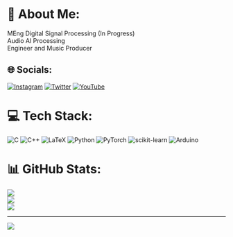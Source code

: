 # 💫 About Me:
MEng Digital Signal Processing (In Progress)<br>Audio AI Processing <br>Engineer and Music Producer


## 🌐 Socials:
[![Instagram](https://img.shields.io/badge/Instagram-%23E4405F.svg?logo=Instagram&logoColor=white)](https://instagram.com/daveloay) [![Twitter](https://img.shields.io/badge/Twitter-%231DA1F2.svg?logo=Twitter&logoColor=white)](https://twitter.com/DaveLoay) [![YouTube](https://img.shields.io/badge/YouTube-%23FF0000.svg?logo=YouTube&logoColor=white)](https://youtube.com/@proyectovasconcelos8919) 

# 💻 Tech Stack:
![C](https://img.shields.io/badge/c-%2300599C.svg?style=for-the-badge&logo=c&logoColor=white) ![C++](https://img.shields.io/badge/c++-%2300599C.svg?style=for-the-badge&logo=c%2B%2B&logoColor=white) ![LaTeX](https://img.shields.io/badge/latex-%23008080.svg?style=for-the-badge&logo=latex&logoColor=white) ![Python](https://img.shields.io/badge/python-3670A0?style=for-the-badge&logo=python&logoColor=ffdd54) ![PyTorch](https://img.shields.io/badge/PyTorch-%23EE4C2C.svg?style=for-the-badge&logo=PyTorch&logoColor=white) ![scikit-learn](https://img.shields.io/badge/scikit--learn-%23F7931E.svg?style=for-the-badge&logo=scikit-learn&logoColor=white) ![Arduino](https://img.shields.io/badge/-Arduino-00979D?style=for-the-badge&logo=Arduino&logoColor=white)

# 📊 GitHub Stats:
![](https://github-readme-stats.vercel.app/api?username=Daveloay&theme=dark&hide_border=false&include_all_commits=false&count_private=false)<br/>
![](https://github-readme-streak-stats.herokuapp.com/?user=Daveloay&theme=dark&hide_border=false)<br/>
![](https://github-readme-stats.vercel.app/api/top-langs/?username=Daveloay&theme=dark&hide_border=false&include_all_commits=false&count_private=false&layout=compact)

---
[![](https://visitcount.itsvg.in/api?id=Daveloay&icon=0&color=0)](https://visitcount.itsvg.in)
